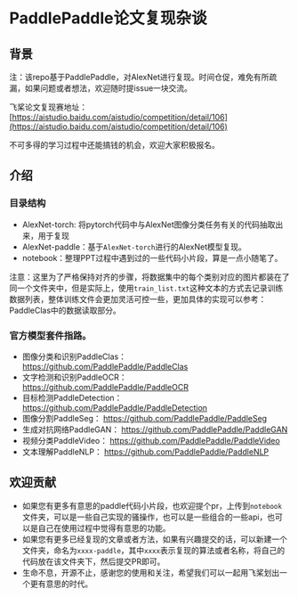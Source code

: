 # PaddlePaddle论文复现杂谈

## 背景


注：该repo基于PaddlePaddle，对AlexNet进行复现。时间仓促，难免有所疏漏，如果问题或者想法，欢迎随时提issue一块交流。

飞桨论文复现赛地址：[https://aistudio.baidu.com/aistudio/competition/detail/106](https://aistudio.baidu.com/aistudio/competition/detail/106)

不可多得的学习过程中还能搞钱的机会，欢迎大家积极报名。


## 介绍

### 目录结构

- AlexNet-torch: 将pytorch代码中与AlexNet图像分类任务有关的代码抽取出来，用于复现
- AlexNet-paddle：基于`AlexNet-torch`进行的AlexNet模型复现。
- notebook：整理PPT过程中遇到过的一些代码小片段，算是一点小随笔了。


注意：这里为了严格保持对齐的步骤，将数据集中的每个类别对应的图片都装在了同一个文件夹中，但是实际上，使用`train_list.txt`这种文本的方式去记录训练数据列表，整体训练文件会更加灵活可控一些，更加具体的实现可以参考：PaddleClas中的数据读取部分。


### 官方模型套件指路。

* 图像分类和识别PaddleClas： https://github.com/PaddlePaddle/PaddleClas
* 文字检测和识别PaddleOCR： https://github.com/PaddlePaddle/PaddleOCR
* 目标检测PaddleDetection： https://github.com/PaddlePaddle/PaddleDetection
* 图像分割PaddleSeg： https://github.com/PaddlePaddle/PaddleSeg
* 生成对抗网络PaddleGAN： https://github.com/PaddlePaddle/PaddleGAN
* 视频分类PaddleVideo： https://github.com/PaddlePaddle/PaddleVideo
* 文本理解PaddleNLP： https://github.com/PaddlePaddle/PaddleNLP


## 欢迎贡献

* 如果您有更多有意思的paddle代码小片段，也欢迎提个pr，上传到`notebook`文件夹，可以是一些自己实现的骚操作，也可以是一些组合的一些api，也可以是自己在使用过程中觉得有意思的功能。
* 如果您有更多已经复现的文章或者方法，如果有兴趣提交的话，可以新建一个文件夹，命名为`xxxx-paddle`，其中`xxxx`表示复现的算法或者名称，将自己的代码放在该文件夹下，然后提交PR即可。
* 生命不息，开源不止，感谢您的使用和关注，希望我们可以一起用飞桨划出一个更有意思的时代。
